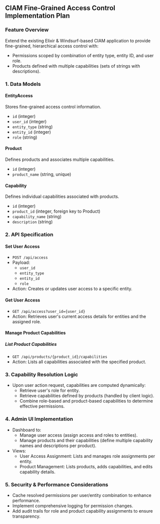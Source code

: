 ## CIAM Fine-Grained Access Control Implementation Plan

### Feature Overview

Extend the existing Elixir & Windsurf-based CIAM application to provide fine-grained, hierarchical access control with:

- Permissions scoped by combination of entity type, entity ID, and user role.
- Products defined with multiple capabilities (sets of strings with descriptions).

### 1. Data Models

#### EntityAccess
Stores fine-grained access control information.
- `id` (integer)
- `user_id` (integer)
- `entity_type` (string)
- `entity_id` (integer)
- `role` (string)

#### Product
Defines products and associates multiple capabilities.
- `id` (integer)
- `product_name` (string, unique)

#### Capability
Defines individual capabilities associated with products.
- `id` (integer)
- `product_id` (integer, foreign key to Product)
- `capability_name` (string)
- `description` (string)

### 2. API Specification

#### Set User Access
- `POST /api/access`
- Payload:
  - `user_id`
  - `entity_type`
  - `entity_id`
  - `role`
- Action: Creates or updates user access to a specific entity.

#### Get User Access
- `GET /api/access?user_id={user_id}`
- Action: Retrieves user's current access details for entities and the assigned role.

#### Manage Product Capabilities

##### List Product Capabilities
- `GET /api/products/{product_id}/capabilities`
- Action: Lists all capabilities associated with the specified product.

### 3. Capability Resolution Logic
- Upon user action request, capabilities are computed dynamically:
  - Retrieve user's role for entity.
  - Retrieve capabilities defined by products (handled by client logic).
  - Combine role-based and product-based capabilities to determine effective permissions.

### 4. Admin UI Implementation
- Dashboard to:
  - Manage user access (assign access and roles to entities).
  - Manage products and their capabilities (define multiple capability names and descriptions per product).
- Views:
  - User Access Assignment: Lists and manages role assignments per entity.
  - Product Management: Lists products, adds capabilities, and edits capability details.

### 5. Security & Performance Considerations
- Cache resolved permissions per user/entity combination to enhance performance.
- Implement comprehensive logging for permission changes.
- Add audit trails for role and product capability assignments to ensure transparency.

